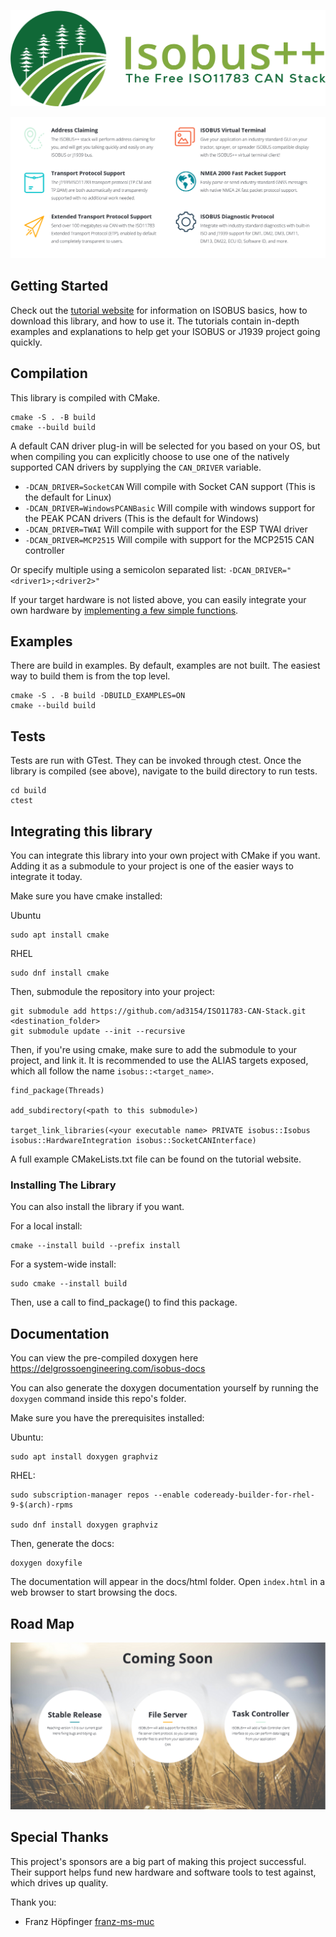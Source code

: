 ![ISOBUS++Logo](docs/images/wideLogoTransparent.png)

![Features](docs/images/features.png)

## Getting Started

Check out the [tutorial website](https://delgrossoengineering.com/isobus-tutorial/index.html) for information on ISOBUS basics, how to download this library, and how to use it. The tutorials contain in-depth examples and explanations to help get your ISOBUS or J1939 project going quickly.

## Compilation

This library is compiled with CMake.

```
cmake -S . -B build
cmake --build build
```

A default CAN driver plug-in will be selected for you based on your OS, but when compiling you can explicitly choose to use one of the natively supported CAN drivers by supplying the `CAN_DRIVER` variable.

* `-DCAN_DRIVER=SocketCAN` Will compile with Socket CAN support (This is the default for Linux)
* `-DCAN_DRIVER=WindowsPCANBasic` Will compile with windows support for the PEAK PCAN drivers (This is the default for Windows)
* `-DCAN_DRIVER=TWAI` Will compile with support for the ESP TWAI driver
* `-DCAN_DRIVER=MCP2515` Will compile with support for the MCP2515 CAN controller

Or specify multiple using a semicolon separated list: `-DCAN_DRIVER="<driver1>;<driver2>"`

If your target hardware is not listed above, you can easily integrate your own hardware by [implementing a few simple functions](https://github.com/ad3154/ISO11783-CAN-Stack/tree/main/hardware_integration#writing-a-new-can-driver-for-the-stack).

## Examples

There are build in examples. By default, examples are not built.
The easiest way to build them is from the top level.
```
cmake -S . -B build -DBUILD_EXAMPLES=ON
cmake --build build
```

## Tests

Tests are run with GTest. They can be invoked through ctest. Once the library is compiled (see above), navigate to the build directory to run tests.
```
cd build
ctest
```

## Integrating this library

You can integrate this library into your own project with CMake if you want. Adding it as a submodule to your project is one of the easier ways to integrate it today.

Make sure you have cmake installed:

Ubuntu
```
sudo apt install cmake
```

RHEL
```
sudo dnf install cmake
```

Then, submodule the repository into your project:

```
git submodule add https://github.com/ad3154/ISO11783-CAN-Stack.git <destination_folder>
git submodule update --init --recursive
```
Then, if you're using cmake, make sure to add the submodule to your project, and link it.
It is recommended to use the ALIAS targets exposed, which all follow the name `isobus::<target_name>`.

```
find_package(Threads)

add_subdirectory(<path to this submodule>)

target_link_libraries(<your executable name> PRIVATE isobus::Isobus isobus::HardwareIntegration isobus::SocketCANInterface)
```

A full example CMakeLists.txt file can be found on the tutorial website.

### Installing The Library

You can also install the library if you want.

For a local install:

```
cmake --install build --prefix install
```

For a system-wide install:

```
sudo cmake --install build
```

Then, use a call to find_package() to find this package.

## Documentation

You can view the pre-compiled doxygen here https://delgrossoengineering.com/isobus-docs

You can also generate the doxygen documentation yourself by running the `doxygen` command inside this repo's folder.

Make sure you have the prerequisites installed:

Ubuntu:
```
sudo apt install doxygen graphviz
```

RHEL:
```
sudo subscription-manager repos --enable codeready-builder-for-rhel-9-$(arch)-rpms

sudo dnf install doxygen graphviz
```

Then, generate the docs:
```
doxygen doxyfile
```

The documentation will appear in the docs/html folder. Open `index.html` in a web browser to start browsing the docs.

## Road Map

![RoadMap](docs/images/comingSoon.png)

## Special Thanks

This project's sponsors are a big part of making this project successful. Their support helps fund new hardware and software tools to test against, which drives up quality.

Thank you:

* Franz Höpfinger [franz-ms-muc](https://github.com/franz-ms-muc)
